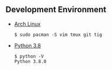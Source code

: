 ## Development Environment
- [Arch Linux](https://www.archlinux.org/)
  ```
  $ sudo pacman -S vim tmux git tig
  ```
- [Python 3.8](https://www.python.org/downloads/release/python-380/)
  ```
  $ python -V
  Python 3.8.0
  ```

